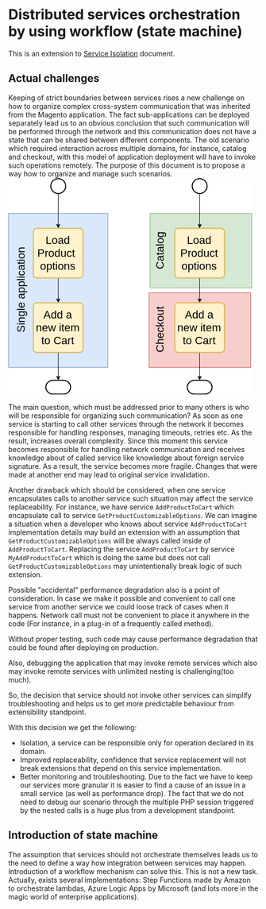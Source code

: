 # Distributed services orchestration by using workflow (state machine)

This is an extension to [Service Isolation](service-isolation.md) document.

## Actual challenges
Keeping of strict boundaries between services rises a new challenge on how to organize complex cross-system communication that was inherited from the Magento application. The fact sub-applications can be deployed separately lead us to an obvious conclusion that such communication will be performed through the network and this communication does not have a state that can be shared between different components. The old scenario which required interaction across multiple domains, for instance, catalog and checkout, with this model of application deployment will have to invoke such operations remotely. The purpose of this document is to propose a way how to organize and manage such scenarios.
![Figure 1](services-orchestration/so1.png)

The main question, which must be addressed prior to many others is who will be responsible for organizing such communication? As soon as one service is starting to call other services through the network it becomes responsible for handling responses, managing timeouts, retries etc. As the result, increases overall complexity. Since this moment this service becomes responsible for handling network communication and receives knowledge about of called service like knowledge about foreign service signature. As a result, the service becomes more fragile. Changes that were made at another end may lead to original service invalidation.

Another drawback which should be considered, when one service encapsulates calls to another service such situation may affect the service replaceability. For instance, we have service `AddProductToCart` which encapsulate call to service `GetProductCustomizableOptions`. We can imagine a situation when a developer who knows about service `AddProductToCart` implementation details may build an extension with an assumption that `GetProductCustomizableOptions` will be always called inside of `AddProductToCart`. Replacing the service `AddProductToCart` by service `MyAddProductToCart` which is doing the same but does not call `GetProductCustomizableOptions` may unintentionally break logic of such extension.

Possible "accidental" performance degradation also is a point of consideration. In case we make it possible and convenient to call one service from another service we could loose track of cases when it happens. Network call must not be convenient to place it anywhere in the code (For instance, in a plug-in of a frequently called method). 


Without proper testing, such code may cause performance degradation that could be found after deploying on production. 

Also, debugging the application that may invoke remote services which also may invoke remote services with unlimited nesting is challenging(too much).

So, the decision that service should not invoke other services can simplify troubleshooting and helps us to get more predictable behaviour from extensibility standpoint.

With this decision we get the following:
* Isolation, a service can be responsible only for operation declared in its domain.
* Improved replaceability, confidence that service replacement will not break extensions that depend on this service implementation.
* Better monitoring and troubleshooting. Due to the fact we have to keep our services more granular it is easier to find a cause of an issue in a small service (as well as performance drop). The fact that we do not need to debug our scenario through the multiple PHP session triggered by the nested calls is a huge plus from a development standpoint.

## Introduction of state machine

The assumption that services should not orchestrate themselves leads us to the need to define a way how integration between services may happen. Introduction of a workflow mechanism can solve this.
This is not a new task. Actually, exists several implementations: Step Functions made by Amazon to orchestrate lambdas, Azure Logic Apps by Microsoft (and lots more in the magic world of enterprise applications).